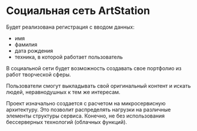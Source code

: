 # Социальная сеть ArtStation

Будет реализована регистрация с вводом данных:
- имя
- фамилия
- дата рождения
- техника, в которой работает пользователь

В социальной сети будет возможность создавать свое портфолио из работ творческой сферы.

Пользователи смогут выкладывать свой оригинальный контент и искать людей, неравнодушных к тем же интересам.

Проект изначально создается с расчетом на микросервисную архитектуру. Это позволит распределять нагрузки на различные элементы структуры сервиса. Конечно, не без использования бессерверных технологий (облачных функций).